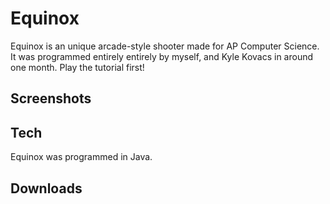 # Equinox
Equinox is an unique arcade-style shooter made for AP Computer Science. It was programmed entirely entirely by myself, and Kyle Kovacs in around one month. Play the tutorial first!
## Screenshots

## Tech
Equinox was programmed in Java.
## Downloads

